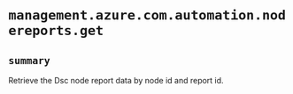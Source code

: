 # `management.azure.com.automation.nodereports.get`

## `summary`
Retrieve the Dsc node report data by node id and report id.


